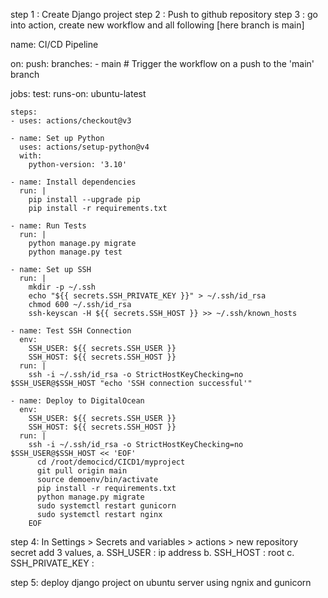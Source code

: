 step 1 : Create Django project
step 2 : Push to github repository
step 3 : go into action, create new workflow and all following
[here branch is main]

name: CI/CD Pipeline

on:
  push:
    branches:
      - main  # Trigger the workflow on a push to the 'main' branch

jobs:
  test:
    runs-on: ubuntu-latest

    steps:
    - uses: actions/checkout@v3

    - name: Set up Python
      uses: actions/setup-python@v4
      with:
        python-version: '3.10'

    - name: Install dependencies
      run: |
        pip install --upgrade pip
        pip install -r requirements.txt

    - name: Run Tests
      run: |
        python manage.py migrate
        python manage.py test

    - name: Set up SSH
      run: |
        mkdir -p ~/.ssh
        echo "${{ secrets.SSH_PRIVATE_KEY }}" > ~/.ssh/id_rsa
        chmod 600 ~/.ssh/id_rsa
        ssh-keyscan -H ${{ secrets.SSH_HOST }} >> ~/.ssh/known_hosts

    - name: Test SSH Connection
      env:
        SSH_USER: ${{ secrets.SSH_USER }}
        SSH_HOST: ${{ secrets.SSH_HOST }}
      run: |
        ssh -i ~/.ssh/id_rsa -o StrictHostKeyChecking=no $SSH_USER@$SSH_HOST "echo 'SSH connection successful'"

    - name: Deploy to DigitalOcean
      env:
        SSH_USER: ${{ secrets.SSH_USER }}
        SSH_HOST: ${{ secrets.SSH_HOST }}
      run: |
        ssh -i ~/.ssh/id_rsa -o StrictHostKeyChecking=no $SSH_USER@$SSH_HOST << 'EOF'
          cd /root/democicd/CICD1/myproject
          git pull origin main
          source demoenv/bin/activate
          pip install -r requirements.txt
          python manage.py migrate
          sudo systemctl restart gunicorn
          sudo systemctl restart nginx
        EOF

step 4: In Settings > Secrets and variables > actions > new repository secret 
add 3 values,
    a. SSH_USER : ip address
    b. SSH_HOST  : root
    c. SSH_PRIVATE_KEY : 


step 5: deploy django project on ubuntu server using ngnix and gunicorn 

 